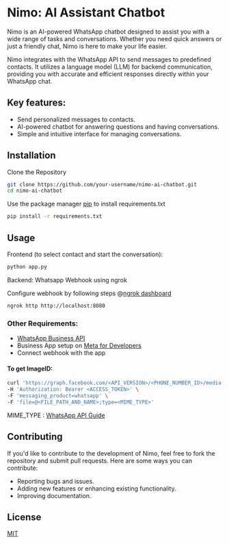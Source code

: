 # Nimo: AI Assistant Chatbot

Nimo is an AI-powered WhatsApp chatbot designed to assist you with a wide range of tasks and conversations. Whether you need quick answers or just a friendly chat, Nimo is here to make your life easier.

Nimo integrates with the WhatsApp API to send messages to predefined contacts. It utilizes a language model (LLM) for backend communication, providing you with accurate and efficient responses directly within your WhatsApp chat.

## Key features:
- Send personalized messages to contacts.
- AI-powered chatbot for answering questions and having conversations.
- Simple and intuitive interface for managing conversations.


## Installation

Clone the Repository
```bash
git clone https://github.com/your-username/nimo-ai-chatbot.git
cd nimo-ai-chatbot
```

Use the package manager [pip](https://pip.pypa.io/en/stable/) to install requirements.txt

```bash
pip install -r requirements.txt
```

## Usage

Frontend (to select contact and start the conversation):
```bash
python app.py
```
Backend: Whatsapp Webhook using ngrok

Configure webhook by following steps @[ngrok dashboard](https://dashboard.ngrok.com)
```bash
ngrok http http://localhost:8080
```

### Other Requirements:

- [WhatsApp Business API](https://business.whatsapp.com/products/business-platform)
- Business App setup on [Meta for Developers](https://developers.facebook.com)
- Connect webhook with the app

#### To get ImageID:

```bash
curl 'https://graph.facebook.com/<API_VERSION>/<PHONE_NUMBER_ID>/media' \
-H 'Authorization: Bearer <ACCESS_TOKEN>' \
-F 'messaging_product=whatsapp' \
-F 'file=@<FILE_PATH_AND_NAME>;type=<MIME_TYPE>'
```
MIME_TYPE : [WhatsApp API Guide](https://developers.facebook.com/docs/whatsapp/cloud-api/reference/media#upload-media)

## Contributing

If you'd like to contribute to the development of Nimo, feel free to fork the repository and submit pull requests. Here are some ways you can contribute:

- Reporting bugs and issues.
- Adding new features or enhancing existing functionality.
- Improving documentation.

## License

[MIT](https://choosealicense.com/licenses/mit/)